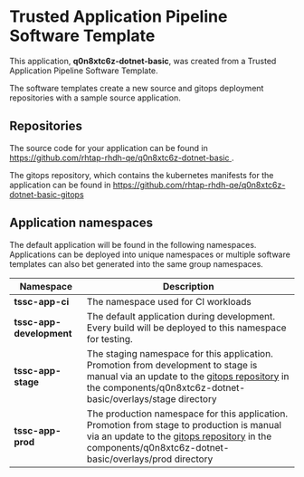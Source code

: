 # Trusted Application Pipeline Software Template

This application, **q0n8xtc6z-dotnet-basic**, was created from a Trusted Application Pipeline Software Template.

The software templates create a new source and gitops deployment repositories with a sample source application. 

## Repositories

The source code for your application can be found in [https://github.com/rhtap-rhdh-qe/q0n8xtc6z-dotnet-basic ](https://github.com/rhtap-rhdh-qe/q0n8xtc6z-dotnet-basic ).
 
The gitops repository, which contains the kubernetes manifests for the application can be found in 
[https://github.com/rhtap-rhdh-qe/q0n8xtc6z-dotnet-basic-gitops ](https://github.com/rhtap-rhdh-qe/q0n8xtc6z-dotnet-basic-gitops ) 

## Application namespaces 

The default application will be found in the following namespaces. Applications can be deployed into unique namespaces or multiple software templates can also bet generated into the same group namespaces.  

|  Namespace   |  Description   |  
| -------- | -------- |
| **tssc-app-ci** | The namespace used for CI workloads |
| **tssc-app-development** | The default application during development. Every build will be deployed to this namespace for testing. |
| **tssc-app-stage** | The staging namespace for this application. Promotion from development to stage is manual via an update to the [gitops repository](https://github.com/rhtap-rhdh-qe/q0n8xtc6z-dotnet-basic-gitops ) in the components/q0n8xtc6z-dotnet-basic/overlays/stage directory |
| **tssc-app-prod** | The production namespace for this application. Promotion from stage to production is manual via an update to the [gitops repository](https://github.com/rhtap-rhdh-qe/q0n8xtc6z-dotnet-basic-gitops ) in the components/q0n8xtc6z-dotnet-basic/overlays/prod directory |